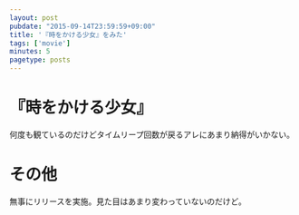 ```yaml
---
layout: post
pubdate: "2015-09-14T23:59:59+09:00"
title: '『時をかける少女』をみた'
tags: ['movie']
minutes: 5
pagetype: posts
---
```

# 『時をかける少女』

何度も観ているのだけどタイムリープ回数が戻るアレにあまり納得がいかない。

# その他

無事にリリースを実施。見た目はあまり変わっていないのだけど。
